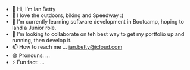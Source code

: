 - 👋 Hi, I’m Ian Betty
- 👀 I love the outdoors, biking and Speedway :)
- 🌱 I’m currently learning software development in Bootcamp, hoping to land a Junior role.
- 💞️ I’m looking to collaborate on teh best way to get my portfolio up and running, then develop it.
- 📫 How to reach me ... ian.betty@icloud.com
- 😄 Pronouns: ...
- ⚡ Fun fact: ...

<!---
Ianbmaz3n/Ianbmaz3n is a ✨ special ✨ repository because its `README.md` (this file) appears on your GitHub profile.
You can click the Preview link to take a look at your changes.
--->
